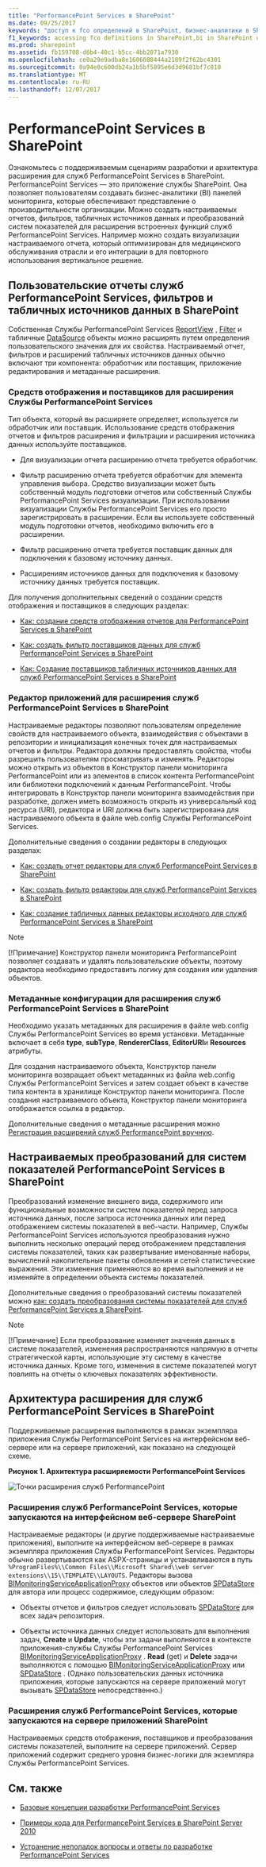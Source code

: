 ```yaml
---
title: "PerformancePoint Services в SharePoint"
ms.date: 09/25/2017
keywords: "доступ к fco определений в SharePoint, бизнес-аналитики в SharePoint с использованием служб performancepoint services, бизнес-аналитики в SharePoint, бизнес-аналитики с помощью performancepoint services в SharePoint, создание преобразования системы показателей с помощью performancepoint в Настройка performancepoint в sharepoint, создание источника данных в SharePoint, библиотеки DLL, используемые для разработки performancepoint расширение performancepoint services для SharePoint, элемент управления настраиваемого фильтра в SharePoint, расширения настраиваемых performancepoint Фильтр, SharePoint, FCO в sharepoint performancepoint, создание фильтров в SharePoint, как FCO в pps performancepoint, Приступая к работе со службами performancepoint services, интеграции служб performancepoint services в sharepoint, сборки performancepoint используется в разработке, performancepoint пользовательские источники данных, настраиваемые фильтры performancepoint, настраиваемые отчеты performancepoint performancepoint преобразований системы показателей, сценариях разработки performancepoint, служб performancepoint services Создание в SharePoint, отчет отчетов разработки, сценарии разработки performancepoint services, программирование служб performancepoint services, sdk performancepoint services, нестандартные панели мониторинга pps в SharePoint, разработка pps, программирование pps, pps sdk Модуль подготовки в SharePoint, приложения-службы SharePoint PerformancePoint"
f1_keywords: accessing fco definitions in SharePoint,bi in SharePoint using performancepoint services,business intelligence in SharePoint,business intelligence using performancepoint services in SharePoint,create scorecard transforms using performancepoint in SharePoint,custom filter control in SharePoint,custom performancepoint extensions,customize performancepoint in sharepoint,data source creation in SharePoint,dlls used for performancepoint development,extending performancepoint services for sharepoint,fcos in sharepoint performancepoint,filter creation in SharePoint,filters as fcos in pps performancepoint,getting started with performancepoint services,integration of performancepoint services in sharepoint,performancepoint assemblies used in development,performancepoint custom data sources,performancepoint custom filters,performancepoint custom reports,performancepoint custom scorecard transforms,performancepoint development scenarios,performancepoint services development,performancepoint services development scenarios,performancepoint services programming,performancepoint services sdk,pps custom dashboards in SharePoint,pps development,pps programming,pps sdk,report creation in SharePoint,report renderer in SharePoint,SharePoint service application PerformancePoint
ms.prod: sharepoint
ms.assetid: fb159708-d6b4-40c1-b5cc-4bb2071a7930
ms.openlocfilehash: ce0a29e9adba8e1606088444a2189f2f62bc4301
ms.sourcegitcommit: 0a94e0c600db24a1b5bf5895e6d3d9681bf7c810
ms.translationtype: MT
ms.contentlocale: ru-RU
ms.lasthandoff: 12/07/2017
---
```

# <a name="performancepoint-services-in-sharepoint"></a>PerformancePoint Services в SharePoint
Ознакомьтесь с поддерживаемым сценариям разработки и архитектура расширения для служб PerformancePoint Services в SharePoint.
PerformancePoint Services — это приложение службы SharePoint. Она позволяет пользователям создавать бизнес-аналитики (BI) панелей мониторинга, которые обеспечивают представление о производительности организации. Можно создать настраиваемых отчетов, фильтров, табличных источников данных и преобразований систем показателей для расширения встроенных функций служб PerformancePoint Services. Например можно создать визуализации настраиваемого отчета, который оптимизирован для медицинского обслуживания отрасли и его интеграции в для повторного использования вертикальное решение.
  
    
    


## <a name="custom-performancepoint-services-reports-filters-and-tabular-data-sources-in-sharepoint"></a>Пользовательские отчеты служб PerformancePoint Services, фильтров и табличных источников данных в SharePoint
<a name="bkmk_CreateCustomObjects"> </a>

Собственная Службы PerformancePoint Services  [ReportView](https://msdn.microsoft.com/library/Microsoft.PerformancePoint.Scorecards.ReportView.aspx) , [Filter](https://msdn.microsoft.com/library/Microsoft.PerformancePoint.Scorecards.Filter.aspx) и табличные [DataSource](https://msdn.microsoft.com/library/Microsoft.PerformancePoint.Scorecards.DataSource.aspx) объекты можно расширять путем определения пользовательского значения для их свойства. Настраиваемый отчет, фильтров и расширений табличных источников данных обычно включают три компонента: обработчик или поставщик, приложение редактирования и метаданные расширения.
  
    
    

### <a name="renderers-and-providers-for-performancepoint-services-extensions"></a>Средств отображения и поставщиков для расширения Службы PerformancePoint Services

Тип объекта, который вы расширяете определяет, используется ли обработчик или поставщик. Использование средств отображения отчетов и фильтров расширения и фильтрации и расширения источника данных используйте поставщиков.
  
    
    

- Для визуализации отчета расширению отчета требуется обработчик. 
    
  
- Фильтр расширению отчета требуется обработчик для элемента управления выбора. Средство визуализации может быть собственный модуль подготовки отчетов или собственный Службы PerformancePoint Services визуализации. При использовании визуализации Службы PerformancePoint Services его просто зарегистрировать в расширении. Если вы используете собственный модуль подготовки отчетов, необходимо включить его в расширении.
    
  
- Фильтр расширению отчета требуется поставщик данных для подключения к базовому источнику данных.
    
  
- Расширениям источников данных для подключения к базовому источнику данных требуется поставщик.
    
  
Для получения дополнительных сведений о создании средств отображения и поставщиков в следующих разделах:
  
    
    

-  [Как: создание средств отображения отчетов для PerformancePoint Services в SharePoint](how-to-create-report-renderers-for-performancepoint-services-in-sharepoint.md)
    
  
-  [Как: создать фильтр поставщиков данных для служб PerformancePoint Services в SharePoint](how-to-create-filter-data-providers-for-performancepoint-services-in-sharepoint.md)
    
  
-  [Как: Создание поставщиков табличных источников данных для служб PerformancePoint Services в SharePoint](how-to-create-tabular-data-source-providers-for-performancepoint-services-in-sha.md)
    
  

### <a name="editor-applications-for-performancepoint-services-extensions-in-sharepoint"></a>Редактор приложений для расширения служб PerformancePoint Services в SharePoint

Настраиваемые редакторы позволяют пользователям определение свойств для настраиваемого объекта, взаимодействия с объектами в репозитории и инициализация конечных точек для настраиваемых отчетов и фильтры. Редактора должны предоставлять свойства, чтобы разрешить пользователям просматривать и изменять. Редакторы можно открыть из объектов в Конструктор панели мониторинга PerformancePoint или из элементов в список контента PerformancePoint или библиотеки подключений к данным PerformancePoint. Чтобы интегрировать в Конструктор панели мониторинга взаимодействия при разработке, должен иметь возможность открыть из универсальный код ресурса (URI), редактора и URI должна быть зарегистрирована для настраиваемого объекта в файле web.config Службы PerformancePoint Services.
  
    
    
Дополнительные сведения о создании редакторы в следующих разделах:
  
    
    

-  [Как: создать отчет редакторы для служб PerformancePoint Services в SharePoint](how-to-create-report-editors-for-performancepoint-services-in-sharepoint.md)
    
  
-  [Как: создать фильтр редакторы для служб PerformancePoint Services в SharePoint](how-to-create-filter-editors-for-performancepoint-services-in-sharepoint.md)
    
  
-  [Как: создание табличных данных редакторы исходного для служб PerformancePoint Services в SharePoint](how-to-create-tabular-data-source-editors-for-performancepoint-services-in-share.md)
    
  
> [!NOTE]
> [!Примечание] Конструктор панели мониторинга PerformancePoint позволяет создавать и удалять пользовательские объекты, поэтому редактора необходимо предоставить логику для создания или удаления объектов. 
  
    
    


### <a name="configuration-metadata-for-performancepoint-services-extensions-in-sharepoint"></a>Метаданные конфигурации для расширения служб PerformancePoint Services в SharePoint

Необходимо указать метаданных для расширения в файле web.config Службы PerformancePoint Services во время установки. Метаданные включает в себя **type**, **subType**, **RendererClass**, **EditorURI**и **Resources** атрибуты.
  
    
    
Для создания настраиваемого объекта, Конструктор панели мониторинга возвращает объект метаданных из файла web.config Службы PerformancePoint Services и затем создает объект в качестве типа контента в хранилище Конструктор панели мониторинга. После создания настраиваемого объекта, Конструктор панели мониторинга отображается ссылка в редактор.
  
    
    
Дополнительные сведения о метаданные расширения можно  [Регистрация расширений служб PerformancePoint вручную](http://msdn.microsoft.com/library/3aa6d340-4b05-46b3-9648-2b6e18e04e09%28Office.15%29.aspx).
  
    
    

## <a name="custom-transforms-for-performancepoint-services-scorecards-in-sharepoint"></a>Настраиваемых преобразований для систем показателей PerformancePoint Services в SharePoint
<a name="bkmk_CreateCustomObjects"> </a>

Преобразований изменение внешнего вида, содержимого или функциональные возможности систем показателей перед запроса источника данных, после запроса источника данных или перед отображением системы показателей в веб-части. Например, Службы PerformancePoint Services используются преобразования нужно выполнить несколько операций перед отображением представления системы показателей, таких как развертывание именованные наборы, вычислений накопительные пакеты обновления и сетей статистические выражения. Эти изменения применяются во время выполнения и не изменяйте в определении объекта системы показателей.
  
    
    
Дополнительные сведения о преобразований системы показателей можно [как: создать преобразования системы показателей для служб PerformancePoint Services в SharePoint](how-to-create-scorecard-transforms-for-performancepoint-services-in-sharepoint-2.md).
  
> [!NOTE]
> [!Примечание] Если преобразование изменяет значения данных в системе показателей, изменения распространяются напрямую в отчеты стратегической карты, использующие эту систему в качестве источника данных. Кроме того, изменения в системе показателей могут повлиять на отчеты о ключевых показателях эффективности. 
  
    
    


## <a name="extensibility-architecture-for-performancepoint-services-in-sharepoint"></a>Архитектура расширения для служб PerformancePoint Services в SharePoint
<a name="bkmk_PerfPointArch"> </a>

Поддерживаемые расширения выполняются в рамках экземпляра приложения Службы PerformancePoint Services на интерфейсном веб-сервере или на сервере приложений, как показано на следующей схеме.
  
    
    

**Рисунок 1. Архитектура расширяемости PerformancePoint Services**

  
    
    

  
    
    
![Точки расширения служб PerformancePoint](../images/SPS14_PerfPoint_ArchOverview.gif)
  
    
    

### <a name="performancepoint-services-extensions-that-run-on-the-sharepoint-front-end-web-server"></a>Расширения служб PerformancePoint Services, которые запускаются на интерфейсном веб-сервере SharePoint

Настраиваемые редакторы (и другие поддерживаемые настраиваемые приложения), выполните на интерфейсном веб-сервере в рамках экземпляра приложения Службы PerformancePoint Services. Редакторы обычно развертываются как ASPX-страницы и устанавливаются в путь  `%ProgramFiles%\\Common Files\\Microsoft Shared\\web server extensions\\15\\TEMPLATE\\LAYOUTS`. Редакторы вызова  [BIMonitoringServiceApplicationProxy](https://msdn.microsoft.com/library/Microsoft.PerformancePoint.Scorecards.BIMonitoringServiceApplicationProxy.aspx) объектов или объектов [SPDataStore](https://msdn.microsoft.com/library/Microsoft.PerformancePoint.Scorecards.Store.SPDataStore.aspx) для автора или процесс содержимое, следующим образом:
  
    
    

- Объекты отчетов и фильтров следует использовать  [SPDataStore](https://msdn.microsoft.com/library/Microsoft.PerformancePoint.Scorecards.Store.SPDataStore.aspx) для всех задач репозитория.
    
  
- Объекты источника данных следует использовать для выполнения задач, **Create** и **Update**, чтобы эти задачи выполняются в контексте приложения-службы Службы PerformancePoint Services [BIMonitoringServiceApplicationProxy](https://msdn.microsoft.com/library/Microsoft.PerformancePoint.Scorecards.BIMonitoringServiceApplicationProxy.aspx) . **Read** (get) и **Delete** задачи выполняются с помощью [BIMonitoringServiceApplicationProxy](https://msdn.microsoft.com/library/Microsoft.PerformancePoint.Scorecards.BIMonitoringServiceApplicationProxy.aspx) или [SPDataStore](https://msdn.microsoft.com/library/Microsoft.PerformancePoint.Scorecards.Store.SPDataStore.aspx) . (Однако пользовательских данных источника приложения, которые запускаются на сервере приложений могут вызывать [SPDataStore](https://msdn.microsoft.com/library/Microsoft.PerformancePoint.Scorecards.Store.SPDataStore.aspx) непосредственно.)
    
  

### <a name="performancepoint-services-extensions-that-run-on-the-sharepoint-application-server"></a>Расширения служб PerformancePoint Services, которые запускаются на сервере приложений SharePoint

Настраиваемых средств отображения, поставщиков и преобразования системы показателей, выполните на сервере приложений. Сервер приложений содержит среднего уровня бизнес-логики для экземпляра Службы PerformancePoint Services.
  
    
    

## <a name="see-also"></a>См. также
<a name="bkmk_AdditionalResources"> </a>


-  [Базовые концепции разработки PerformancePoint Services](http://msdn.microsoft.com/library/5d2c183b-95f8-4930-b6d0-f3ffe1ee166e%28Office.15%29.aspx)
    
  
-  [Примеры кода для PerformancePoint Services в SharePoint Server 2010](http://msdn.microsoft.com/library/97f0cbd4-03ef-44f8-9869-699df9d9c97f%28Office.15%29.aspx)
    
  
-  [Устранение неполадок вопросы и ответы по разработке PerformancePoint Services](http://msdn.microsoft.com/library/a90156e2-0522-46a1-9fc9-b6c8d2fffad7%28Office.15%29.aspx)
    
  

